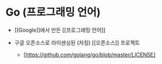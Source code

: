 # Go (프로그래밍 언어)

- [[Google]]에서 만든 [[프로그래밍 언어]]

- 구글 오픈소스로 라이센싱된 (자칭) [[오픈소스]] 프로젝트
  - [https://github.com/golang/go/blob/master/LICENSE]
